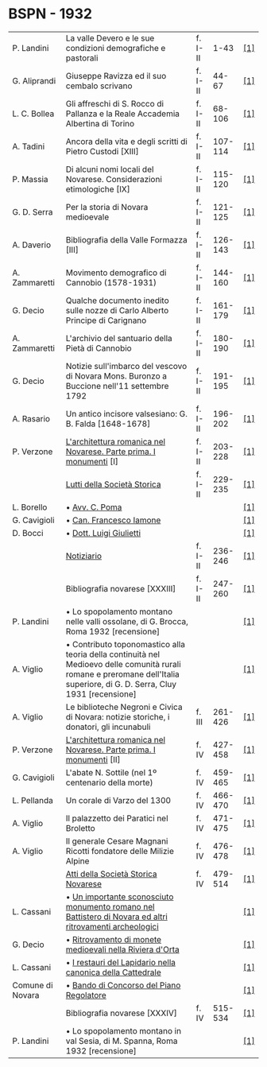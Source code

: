 # BSPN - 1932

<table>
    <tr>
        <td>P. Landini</td>
        <td>La valle Devero e le sue condizioni demografiche e pastorali</td>
        <td>f. I-II</td>
        <td>1-43</td>
        <td><a href="https://en.calameo.com/read/00726073579a316982ffe">[1]</a></td>
    </tr>
    <tr>
        <td>G. Aliprandi</td>
        <td>Giuseppe Ravizza ed il suo cembalo scrivano</td>
        <td>f. I-II</td>
        <td>44-67</td>
        <td><a href="https://en.calameo.com/read/00726073579a316982ffe">[1]</a></td>
    </tr>
    <tr>
        <td>L. C. Bollea</td>
        <td>Gli affreschi di S. Rocco di Pallanza e la Reale Accademia Albertina di Torino</td>
        <td>f. I-II</td>
        <td>68-106</td>
        <td><a href="https://en.calameo.com/read/00726073579a316982ffe">[1]</a></td>
    </tr>
    <tr>
        <td>A. Tadini</td>
        <td>Ancora della vita e degli scritti di Pietro Custodi [XIII]</td>
        <td>f. I-II</td>
        <td>107-114</td>
        <td><a href="https://en.calameo.com/read/00726073579a316982ffe">[1]</a></td>
    </tr>
    <tr>
        <td>P. Massia</td>
        <td>Di alcuni nomi locali del Novarese. Considerazioni etimologiche [IX]</td>
        <td>f. I-II</td>
        <td>115-120</td>
        <td><a href="https://en.calameo.com/read/00726073579a316982ffe">[1]</a></td>
    </tr>
    <tr>
        <td>G. D. Serra</td>
        <td>Per la storia di Novara medioevale</td>
        <td>f. I-II</td>
        <td>121-125</td>
        <td><a href="https://en.calameo.com/read/00726073579a316982ffe">[1]</a></td>
    </tr>
    <tr>
        <td>A. Daverio</td>
        <td>Bibliografia della Valle Formazza [III]</td>
        <td>f. I-II</td>
        <td>126-143</td>
        <td><a href="https://en.calameo.com/read/00726073579a316982ffe">[1]</a></td>
    </tr>
    <tr>
        <td>A. Zammaretti</td>
        <td>Movimento demografico di Cannobio (1578-1931)</td>
        <td>f. I-II</td>
        <td>144-160</td>
        <td><a href="https://en.calameo.com/read/00726073579a316982ffe">[1]</a></td>
    </tr>
    <tr>
        <td>G. Decio</td>
        <td>Qualche documento inedito sulle nozze di Carlo Alberto Principe di Carignano</td>
        <td>f. I-II</td>
        <td>161-179</td>
        <td><a href="https://en.calameo.com/read/00726073579a316982ffe">[1]</a></td>
    </tr>
    <tr>
        <td>A. Zammaretti</td>
        <td>L'archivio del santuario della Piet&agrave; di Cannobio</td>
        <td>f. I-II</td>
        <td>180-190</td>
        <td><a href="https://en.calameo.com/read/00726073579a316982ffe">[1]</a></td>
    </tr>
    <tr>
        <td>G. Decio</td>
        <td>Notizie sull'imbarco del vescovo di Novara Mons. Buronzo a Buccione nell'11 settembre 1792</td>
        <td>f. I-II</td>
        <td>191-195</td>
        <td><a href="https://en.calameo.com/read/00726073579a316982ffe">[1]</a></td>
    </tr>
    <tr>
        <td>A. Rasario</td>
        <td>Un antico incisore valsesiano: G. B. Falda [1648-1678]</td>
        <td>f. I-II</td>
        <td>196-202</td>
        <td><a href="https://en.calameo.com/read/00726073579a316982ffe">[1]</a></td>
    </tr>
    <tr>
        <td>P. Verzone</td>
        <td><a href="http://www.ssno.it/BSPNo/bspn_aromnov.html#XXVI1">L'architettura romanica nel Novarese. Parte
            prima. I monumenti</a> [I]
        </td>
        <td>f. I-II</td>
        <td>203-228</td>
        <td><a href="https://en.calameo.com/read/00726073579a316982ffe">[1]</a></td>
    </tr>
    <tr>
        <td></td>
        <td><a href="http://www.ssno.it/BSPNo/bspn_not32.html#321a">Lutti della Societ&agrave; Storica</a></td>
        <td>f. I-II</td>
        <td>229-235</td>
        <td><a href="https://en.calameo.com/read/00726073579a316982ffe">[1]</a></td>
    </tr>
    <tr>
        <td>L. Borello</td>
        <td>&bullet; <a href="http://www.ssno.it/BSPNo/bspn_not32.html#321P">Avv. C. Poma</a></td>
        <td></td>
        <td></td>
        <td><a href="https://en.calameo.com/read/00726073579a316982ffe">[1]</a></td>
    </tr>
    <tr>
        <td>G. Cavigioli</td>
        <td>&bullet; <a href="http://www.ssno.it/BSPNo/bspn_not32.html#321I">Can. Francesco Iamone</a></td>
        <td></td>
        <td></td>
        <td><a href="https://en.calameo.com/read/00726073579a316982ffe">[1]</a></td>
    </tr>
    <tr>
        <td>D. Bocci</td>
        <td>&bullet; <a href="http://www.ssno.it/BSPNo/bspn_not32.html#321G">Dott. Luigi Giulietti</a></td>
        <td></td>
        <td></td>
        <td><a href="https://en.calameo.com/read/00726073579a316982ffe">[1]</a></td>
    </tr>
    <tr>
        <td></td>
        <td><a href="http://www.ssno.it/BSPNo/bspn_not32.html#321b">Notiziario</a></td>
        <td>f. I-II</td>
        <td>236-246</td>
        <td><a href="https://en.calameo.com/read/00726073579a316982ffe">[1]</a></td>
    </tr>
    <tr>
        <td></td>
        <td>Bibliografia novarese [XXXIII]</td>
        <td>f. I-II</td>
        <td>247-260</td>
        <td><a href="https://en.calameo.com/read/00726073579a316982ffe">[1]</a></td>
    </tr>
    <tr>
        <td>P. Landini</td>
        <td>&bullet; Lo spopolamento montano nelle valli ossolane, di G. Brocca, Roma 1932 [recensione]</td>
        <td></td>
        <td></td>
        <td><a href="https://en.calameo.com/read/00726073579a316982ffe">[1]</a></td>
    </tr>
    <tr>
        <td>A. Viglio</td>
        <td>&bullet; Contributo toponomastico alla teoria della continuit&agrave; nel Medioevo delle comunit&agrave;
            rurali romane e preromane dell'Italia superiore, di G. D. Serra, Cluy 1931 [recensione]
        </td>
        <td></td>
        <td></td>
        <td><a href="https://en.calameo.com/read/00726073579a316982ffe">[1]</a></td>
    </tr>
    <tr>
        <td>A. Viglio</td>
        <td>Le biblioteche Negroni e Civica di Novara: notizie storiche, i donatori, gli incunabuli</td>
        <td>f. III</td>
        <td>261-426</td>
        <td><a href="https://en.calameo.com/read/00726073587790f22257e">[1]</a></td>
    </tr>
    <tr>
        <td>P. Verzone</td>
        <td><a href="http://www.ssno.it/BSPNo/bspn_aromnov.html#XXVI2">L'architettura romanica nel Novarese. Parte
            prima. I monumenti</a> [II]
        </td>
        <td>f. IV</td>
        <td>427-458</td>
        <td><a href="https://en.calameo.com/read/0072607353af3ec5090f0">[1]</a></td>
    </tr>
    <tr>
        <td>G. Cavigioli</td>
        <td>L'abate N. Sottile (nel 1&ordm; centenario della morte)</td>
        <td>f. IV</td>
        <td>459-465</td>
        <td><a href="https://en.calameo.com/read/0072607353af3ec5090f0">[1]</a></td>
    </tr>
    <tr>
        <td>L. Pellanda</td>
        <td>Un corale di Varzo del 1300</td>
        <td>f. IV</td>
        <td>466-470</td>
        <td><a href="https://en.calameo.com/read/0072607353af3ec5090f0">[1]</a></td>
    </tr>
    <tr>
        <td>A. Viglio</td>
        <td>Il palazzetto dei Paratici nel Broletto</td>
        <td>f. IV</td>
        <td>471-475</td>
        <td><a href="https://en.calameo.com/read/0072607353af3ec5090f0">[1]</a></td>
    </tr>
    <tr>
        <td>A. Viglio</td>
        <td>Il generale Cesare Magnani Ricotti fondatore delle Milizie Alpine</td>
        <td>f. IV</td>
        <td>476-478</td>
        <td><a href="https://en.calameo.com/read/0072607353af3ec5090f0">[1]</a></td>
    </tr>
    <tr>
        <td></td>
        <td><a href="http://www.ssno.it/BSPNo/bspn_not32.html#324">Atti della Societ&agrave; Storica Novarese</a></td>
        <td>f. IV</td>
        <td>479-514</td>
        <td><a href="https://en.calameo.com/read/0072607353af3ec5090f0">[1]</a></td>
    </tr>
    <tr>
        <td>L. Cassani</td>
        <td>&bullet; <a href="http://www.ssno.it/BSPNo/bspn_not32.html#324batt">Un importante sconosciuto monumento
            romano nel Battistero di Novara ed altri ritrovamenti archeologici</a></td>
        <td></td>
        <td></td>
        <td><a href="https://en.calameo.com/read/0072607353af3ec5090f0">[1]</a></td>
    </tr>
    <tr>
        <td>G. Decio</td>
        <td>&bullet; <a href="http://www.ssno.it/BSPNo/bspn_not32.html#324or">Ritrovamento di monete medioevali nella
            Riviera d'Orta</a></td>
        <td></td>
        <td></td>
        <td><a href="https://en.calameo.com/read/0072607353af3ec5090f0">[1]</a></td>
    </tr>
    <tr>
        <td>L. Cassani</td>
        <td>&bullet; <a href="http://www.ssno.it/BSPNo/bspn_not32.html#324catt">I restauri del Lapidario nella canonica
            della Cattedrale</a></td>
        <td></td>
        <td></td>
        <td><a href="https://en.calameo.com/read/0072607353af3ec5090f0">[1]</a></td>
    </tr>
    <tr>
        <td>Comune di Novara</td>
        <td>&bullet; <a href="http://www.ssno.it/BSPNo/bspn_not32.html#324PRG">Bando di Concorso del Piano
            Regolatore</a></td>
        <td></td>
        <td></td>
        <td><a href="https://en.calameo.com/read/0072607353af3ec5090f0">[1]</a></td>
    </tr>
    <tr>
        <td></td>
        <td>Bibliografia novarese [XXXIV]</td>
        <td>f. IV</td>
        <td>515-534</td>
        <td><a href="https://en.calameo.com/read/0072607353af3ec5090f0">[1]</a></td>
    </tr>
    <tr>
        <td>P. Landini</td>
        <td>&bullet; Lo spopolamento montano in val Sesia, di M. Spanna, Roma 1932 [recensione]</td>
        <td></td>
        <td></td>
        <td><a href="https://en.calameo.com/read/0072607353af3ec5090f0">[1]</a></td>
    </tr>
</table>